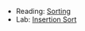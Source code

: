 * Reading: [Sorting](../readings/sorting-reading.html)
* Lab: [Insertion Sort](../labs/insertion-sort-lab.html)
